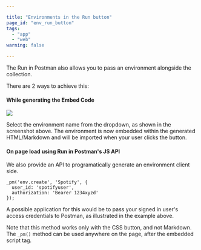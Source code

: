 ```yaml
---

title: "Environments in the Run button"
page_id: "env_run_button"
tags: 
  - "app"
  - "web"
warning: false

---
```


The Run in Postman also allows you to pass an environment alongside the collection.

There are 2 ways to achieve this:

#### While generating the Embed Code

![](https://www.postman.com/img/v2/docs/environments/share_select_env.png)

Select the environment name from the dropdown, as shown in the screenshot above. The environment is now embedded within the generated HTML/Markdown and will be imported when your user clicks the button.

#### On page load using Run in Postman's JS API

We also provide an API to programatically generate an environment client side.

    _pm('env.create', 'Spotify', {
      user_id: 'spotifyuser',
      authorization: 'Bearer 1234xyzd'
    });

A possible application for this would be to pass your signed in user's access credentials to Postman, as illustrated in the example above.

Note that this method works only with the CSS button, and not Markdown. The `_pm()` method can be used anywhere on the page, after the embedded script tag.
